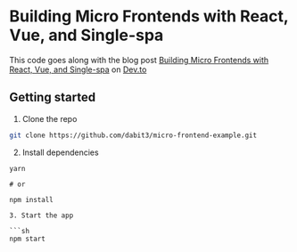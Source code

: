 # Building Micro Frontends with React, Vue, and Single-spa


This code goes along with the blog post [Building Micro Frontends with React, Vue, and Single-spa](https://dev.to/dabit3/building-micro-frontends-with-react-vue-and-single-spa-52op) on [Dev.to](https://dev.to)

## Getting started

1. Clone the repo

```sh
git clone https://github.com/dabit3/micro-frontend-example.git
```

2. Install dependencies

```
yarn

# or

npm install

3. Start the app

```sh
npm start
```